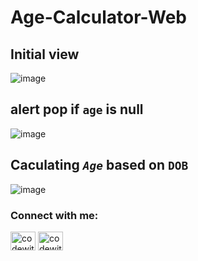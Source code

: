# Age-Calculator-Web

## Initial view

![image](https://github.com/codewith-usama/Age-Calculator-Web/assets/99090844/0dab7899-04d6-42d3-9c4a-8b2193499753)

## alert pop if `age` is null

![image](https://github.com/codewith-usama/Age-Calculator-Web/assets/99090844/8f3cdebb-e2f4-4883-b7b3-2ecd1e8a2cc8)

## Caculating *`Age`* based on `DOB`

![image](https://github.com/codewith-usama/Age-Calculator-Web/assets/99090844/57e6ed73-1cad-4cc0-9fa6-937d3648859e)

<h3 align="left">Connect with me:</h3>
<p align="left">
<a href="https://twitter.com/codewith_usama" target="blank"><img align="center" src="https://raw.githubusercontent.com/rahuldkjain/github-profile-readme-generator/master/src/images/icons/Social/twitter.svg" alt="codewith_usama" height="30" width="40" /></a>
<a href="https://linkedin.com/in/codewithusama" target="blank"><img align="center" src="https://raw.githubusercontent.com/rahuldkjain/github-profile-readme-generator/master/src/images/icons/Social/linked-in-alt.svg" alt="codewithusama" height="30" width="40" /></a>
